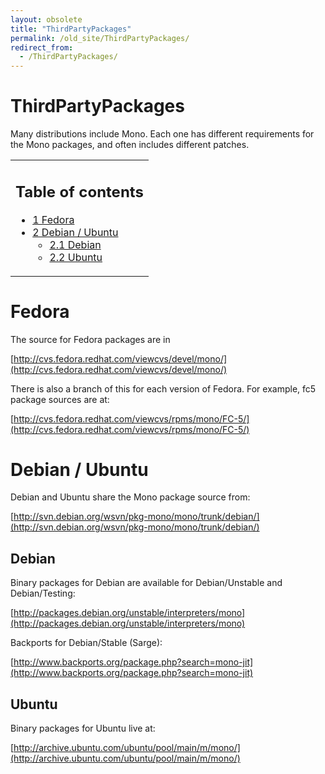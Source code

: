 ```yaml
---
layout: obsolete
title: "ThirdPartyPackages"
permalink: /old_site/ThirdPartyPackages/
redirect_from:
  - /ThirdPartyPackages/
---
```


ThirdPartyPackages
==================

Many distributions include Mono. Each one has different requirements for the Mono packages, and often includes different patches.

<table>
<col width="100%" />
<tbody>
<tr class="odd">
<td align="left"><h2>Table of contents</h2>
<ul>
<li><a href="#Fedora">1 Fedora</a></li>
<li><a href="#Debian_.2F_Ubuntu">2 Debian / Ubuntu</a>
<ul>
<li><a href="#Debian">2.1 Debian</a></li>
<li><a href="#Ubuntu">2.2 Ubuntu</a></li>
</ul></li>
</ul></td>
</tr>
</tbody>
</table>

Fedora
======

The source for Fedora packages are in

[http://cvs.fedora.redhat.com/viewcvs/devel/mono/](http://cvs.fedora.redhat.com/viewcvs/devel/mono/)

There is also a branch of this for each version of Fedora. For example, fc5 package sources are at:

[http://cvs.fedora.redhat.com/viewcvs/rpms/mono/FC-5/](http://cvs.fedora.redhat.com/viewcvs/rpms/mono/FC-5/)

Debian / Ubuntu
===============

Debian and Ubuntu share the Mono package source from:

[http://svn.debian.org/wsvn/pkg-mono/mono/trunk/debian/](http://svn.debian.org/wsvn/pkg-mono/mono/trunk/debian/)

Debian
------

Binary packages for Debian are available for Debian/Unstable and Debian/Testing:

[http://packages.debian.org/unstable/interpreters/mono](http://packages.debian.org/unstable/interpreters/mono)

Backports for Debian/Stable (Sarge):

[http://www.backports.org/package.php?search=mono-jit](http://www.backports.org/package.php?search=mono-jit)

Ubuntu
------

Binary packages for Ubuntu live at:

[http://archive.ubuntu.com/ubuntu/pool/main/m/mono/](http://archive.ubuntu.com/ubuntu/pool/main/m/mono/)

